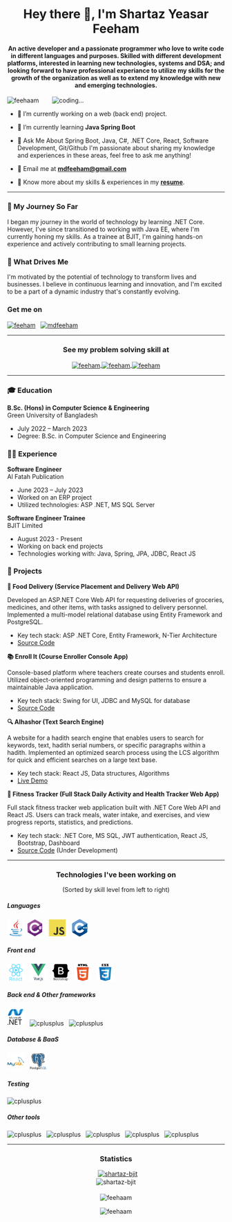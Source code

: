 <h1 align="center">Hey there 👋, I'm Shartaz Yeasar Feeham</h1>
<h4 align="center">An active developer and a passionate programmer who love to write code 
    in different languages and purposes. Skilled with different development 
    platforms, interested in learning new technologies, systems and DSA; and looking 
    forward to have professional experiance to utilize my skills for the growth of the 
    organization as well as to extend my knowledge with new and emerging 
    technologies.</h4>
    <img src="https://media.tenor.com/2uyENRmiUt0AAAAC/coding.gif" alt="coding..." width="400" align="right" />
 
<p align="left"> <img src="https://komarev.com/ghpvc/?username=shartaz-bjit&label=Profile%20views&color=0e75b6&style=flat" alt="feehaam" /> </p>

<!-- <p align="left"> <a href="https://github.com/ryo-ma/github-profile-trophy"><img
            src="https://github-profile-trophy.vercel.app/?username=feehaam" alt="feehaam" /></a> </p> -->

- 💼 I’m currently working on a web (back end) project.

- 🧠 I’m currently learning **Java Spring Boot**

- 💬 Ask Me About Spring Boot, Java, C#, .NET Core, React, Software Development, Git/Github
I'm passionate about sharing my knowledge and experiences in these areas, feel free to ask me anything!


- 📧 Email me at **mdfeeham@gmail.com**

- 📑 Know more about my skills & experiences in my
**[resume](https://drive.google.com/file/d/1PNKHsnP7WL1qO8Wl6ERjPzeaHIGupeh2/view?usp=share_link)**.

<hr>

### 🚀 My Journey So Far

I began my journey in the world of technology by learning .NET Core. However, I've since transitioned to working with Java EE, where I'm currently honing my skills. As a trainee at BJIT, I'm gaining hands-on experience and actively contributing to small learning projects.

### 🌱 What Drives Me

I'm motivated by the potential of technology to transform lives and businesses. I believe in continuous learning and innovation, and I'm excited to be a part of a dynamic industry that's constantly evolving.

<h3 align="left">Get me on</h3>
<p align="left">
    <a href="https://linkedin.com/in/feeham" target="blank"><img align="center"
            src="https://raw.githubusercontent.com/rahuldkjain/github-profile-readme-generator/master/src/images/icons/Social/linked-in-alt.svg"
            alt="feeham" height="30" width="40" /></a>
    &nbsp;
    <a href="https://facebook.com/MD.Feeham" target="blank"><img align="center"
            src="https://raw.githubusercontent.com/rahuldkjain/github-profile-readme-generator/master/src/images/icons/Social/facebook.svg"
            alt="mdfeeham" height="30" width="40" /></a>
</p>

<hr>

<h3 align="center">See my problem solving skill at</h3>
<p align="center">
    <a href="https://www.leetcode.com/feeham" target="blank">
        <img align="center" src="https://assets.leetcode.com/static_assets/public/webpack_bundles/images/logo-dark.e99485d9b.svg" alt="feeham" height="25" />
    </a>
    <a href="https://www.hackerrank.com/Feeham" target="blank">
        <img align="center" src="https://www.theindianwire.com/wp-content/uploads/2018/02/hackerrank-logo.jpeg" alt="feeham" height="80" />
    </a>
    <a href="https://auth.geeksforgeeks.org/user/feeham/" target="blank">
        <img align="center" src="https://media.geeksforgeeks.org/wp-content/cdn-uploads/20210420155809/gfg-new-logo.png" alt="feeham" height="40" />
    </a>
    </p>
<hr>

### 🎓 Education

**B.Sc. (Hons) in Computer Science & Engineering**  
Green University of Bangladesh 
- July 2022 – March 2023  
- Degree: B.Sc. in Computer Science and Engineering
  
### 👨‍💼 Experience

**Software Engineer**  
Al Fatah Publication 
- June 2023 – July 2023  
- Worked on an ERP project
- Utilized technologies: ASP .NET, MS SQL Server

**Software Engineer Trainee**  
BJIT Limited
- August 2023 - Present
- Working on back end projects
- Technologies working with: Java, Spring, JPA, JDBC, React JS

### 📁 Projects

**🛒 Food Delivery (Service Placement and Delivery Web API)**

Developed an ASP.NET Core Web API for requesting deliveries of groceries, medicines, and other items, with tasks assigned to delivery personnel. Implemented a multi-model relational database using Entity Framework and PostgreSQL.

- Key tech stack: ASP .NET Core, Entity Framework, N-Tier Architecture
- [Source Code](https://github.com/feehaam/DeliveryService)

**📚 Enroll It (Course Enroller Console App)**

Console-based platform where teachers create courses and students enroll. Utilized object-oriented programming and design patterns to ensure a maintainable Java application.

- Key tech stack: Swing for UI, JDBC and MySQL for database
- [Source Code](https://github.com/feehaam/Online_Learning_Platform)

**🔍 Alhashor (Text Search Engine)**

A website for a hadith search engine that enables users to search for keywords, text, hadith serial numbers, or specific paragraphs within a hadith. Implemented an optimized search process using the LCS algorithm for quick and efficient searches on a large text base.

- Key tech stack: React JS, Data structures, Algorithms
- [Live Demo](www.alhashor.com)

**💪 Fitness Tracker (Full Stack Daily Activity and Health Tracker Web App)**

Full stack fitness tracker web application built with .NET Core Web API and React JS. Users can track meals, water intake, and exercises, and view progress reports, statistics, and predictions.

- Key tech stack: .NET Core, MS SQL, JWT authentication, React JS, Bootstrap, Dashboard
- [Source Code](https://github.com/feehaam/Fitness_Tracker) (Under Development)

<hr>

<h3 align="center">Technologies I've been working on</h3>
<p align="center">(Sorted by skill level from left to right)</p>
<p align="left">
<h5 align="left">Languages</h5><p>
    <img src="https://raw.githubusercontent.com/devicons/devicon/master/icons/java/java-original.svg"alt="cplusplus" width="40" height="40" /> <img src="https://raw.githubusercontent.com/devicons/devicon/master/icons/csharp/csharp-original.svg"alt="cplusplus" width="40" height="40" /> &nbsp;
    <img src="https://raw.githubusercontent.com/devicons/devicon/master/icons/javascript/javascript-original.svg"alt="cplusplus" width="40" height="40" /> &nbsp;
    <img src="https://raw.githubusercontent.com/devicons/devicon/master/icons/cplusplus/cplusplus-original.svg"alt="cplusplus" width="40" height="40" /> &nbsp;
</p><h5 align="left">Front end</h5><p>
    <img src="https://raw.githubusercontent.com/devicons/devicon/master/icons/react/react-original-wordmark.svg"alt="cplusplus" width="40" height="40" /> &nbsp;
    <img src="https://raw.githubusercontent.com/devicons/devicon/master/icons/vuejs/vuejs-original-wordmark.svg"alt="cplusplus" width="40" height="40" /> &nbsp;
    <img src="https://raw.githubusercontent.com/devicons/devicon/master/icons/bootstrap/bootstrap-plain-wordmark.svg"alt="cplusplus" width="40" height="40" /> &nbsp;
    <img src="https://raw.githubusercontent.com/devicons/devicon/master/icons/html5/html5-original-wordmark.svg"alt="cplusplus" width="40" height="40" /> &nbsp;
    <img src="https://raw.githubusercontent.com/devicons/devicon/master/icons/css3/css3-original-wordmark.svg"alt="cplusplus" width="40" height="40" /> &nbsp;
</p><h5 align="left">Back end & Other frameworks</h5><p>
    <img src="https://raw.githubusercontent.com/devicons/devicon/master/icons/dot-net/dot-net-original-wordmark.svg" alt="cplusplus" width="40" height="40" /> &nbsp;
    <img src="https://cdn.worldvectorlogo.com/logos/nextjs-2.svg" alt="cplusplus" width="40" height="40" /> &nbsp;
    <img src="https://www.vectorlogo.zone/logos/springio/springio-icon.svg" alt="cplusplus" width="40" height="40" /> &nbsp;
</p><h5 align="left">Database & BaaS</h5><p>
    <img src="https://raw.githubusercontent.com/devicons/devicon/master/icons/mysql/mysql-original-wordmark.svg" alt="cplusplus" width="40" height="40" /> &nbsp;
    <img src="https://raw.githubusercontent.com/devicons/devicon/master/icons/postgresql/postgresql-original-wordmark.svg" alt="cplusplus" width="40" height="40" /> &nbsp;
</p><h5 align="left">Testing</h5><p>
    <img src="https://raw.githubusercontent.com/detain/svg-logos/780f25886640cef088af994181646db2f6b1a3f8/svg/selenium-logo.svg" alt="cplusplus" width="40" height="40" /> &nbsp;
</p><h5 align="left">Other tools</h5><p>
    <img src="https://cdn.worldvectorlogo.com/logos/arduino-1.svg" alt="cplusplus" width="40" height="40" /> &nbsp;
    <img src="https://download.blender.org/branding/community/blender_community_badge_white.svg" alt="cplusplus" width="40" height="40" /> &nbsp;
    <img src="https://www.vectorlogo.zone/logos/figma/figma-icon.svg" alt="cplusplus" width="40" height="40" /> &nbsp;
    <img src="https://www.vectorlogo.zone/logos/git-scm/git-scm-icon.svg" alt="cplusplus" width="40" height="40" /> &nbsp;
    <img src="https://www.vectorlogo.zone/logos/unity3d/unity3d-icon.svg" alt="cplusplus" width="40" height="40" /> &nbsp;
</p>
</p>

<hr>

<h3 align="center">Statistics</h3>
<p align="center">&nbsp;
<a href="https://github.com/ryo-ma/github-profile-trophy"><img src="https://github-profile-trophy.vercel.app/?username=shartaz-bjit" alt="shartaz-bjit" /></a>
    <br>
<img align="center" src="https://github-readme-stats.vercel.app/api/top-langs?username=shartaz-bjit&show_icons=true&locale=en&layout=compact" alt="shartaz-bjit" /><br><br>
<img align="center" src="https://github-readme-stats.vercel.app/api?username=shartaz-bjit&show_icons=true&locale=en" alt="feehaam" /></p>
<p align="center"><img align="center" src="https://github-readme-streak-stats.herokuapp.com/?user=shartaz-bjit&" alt="feehaam" />
</p>


